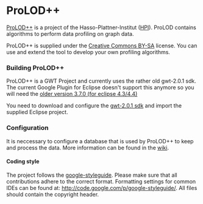 # ProLOD++

[ProLOD++](https://hpi.de/naumann/projects/data-profiling-and-analytics/prolod.html) is a  project of the Hasso-Plattner-Institut ([HPI](http://www.hpi.de)). ProLOD contains algorithms to perform data profiling on graph data.

ProLOD++ is supplied under the [Creative Commons BY-SA](https://creativecommons.org/licenses/by-sa/3.0/) license. You can use and extend the tool to develop your own profiling algorithms. 

### Building ProLOD++ 
ProLOD++ is a GWT Project and currently uses the rather old gwt-2.0.1 sdk. The current Google Plugin for Eclipse doesn't support this anymore so you will need the [older version 3.7.0 (for eclipse 4.3/4.4)](https://commondatastorage.googleapis.com/eclipse_toolreleases/products/gpe/release/3.7.0/4.3/com.google.gdt.eclipse.suite.4.3.update.site_3.7.0.zip)

You need to download and configure the [gwt-2.0.1 sdk](http://www.gwtproject.org/versions.html) and import the supplied Eclipse project.

### Configuration
It is neccessary to configure a database that is used by ProLOD++ to keep and process the data. More information can be found in the [wiki](https://github.com/HPI-Information-Systems/ProLOD/wiki/Configuration).

#### Coding style
The project follows the [google-styleguide](https://google-styleguide.googlecode.com/svn/trunk/javaguide.html). Please make sure that all contributions adhere to the correct format. Formatting settings for common IDEs can be found at: http://code.google.com/p/google-styleguide/. All files should contain the copyright header.

